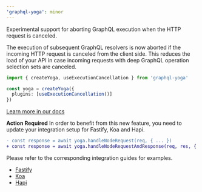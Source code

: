 ```yaml
---
'graphql-yoga': minor
---
```


Experimental support for aborting GraphQL execution when the HTTP request is canceled.

The execution of subsequent GraphQL resolvers is now aborted if the incoming HTTP request is canceled from the client side.
This reduces the load of your API in case incoming requests with deep GraphQL operation selection sets are canceled.

```ts
import { createYoga, useExecutionCancellation } from 'graphql-yoga'

const yoga = createYoga({
  plugins: [useExecutionCancellation()]
})
```

[Learn more in our docs](https://graphql-yoga.com/docs/features/execution-cancelation)

**Action Required** In order to benefit from this new feature, you need to update your integration setup for Fastify, Koa and Hapi.

```diff
- const response = await yoga.handleNodeRequest(req, { ... })
+ const response = await yoga.handleNodeRequestAndResponse(req, res, { ... })
```

Please refer to the corresponding integration guides for examples.
- [Fastify](https://graphql-yoga.com/docs/integrations/integration-with-fastify#example)
- [Koa](https://graphql-yoga.com/docs/integrations/integration-with-koa#example)
- [Hapi](https://graphql-yoga.com/docs/integrations/integration-with-hapi#example)
